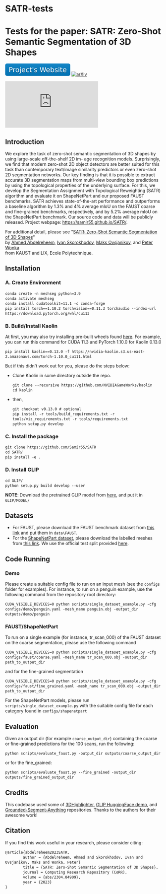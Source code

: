 # SATR-tests

# Tests for the paper: SATR: Zero-Shot Semantic Segmentation of 3D Shapes
[![Website Badge](https://raw.githubusercontent.com/referit3d/referit3d/eccv/images/project_website_badge.svg)](https://samir55.github.io/SATR/)
[![arXiv](https://img.shields.io/badge/arXiv-2304.04909-b31b1b.svg?style=plastic)](https://arxiv.org/abs/2304.04909)

<!-- <p align="center">
  <img src="https://samir55.github.io/SATR/images/teaser.jpg" width=80% height=80% >
</p> -->

<object data="https://samir55.github.io/SATR/images/teaser2-cropped.pdf" type="application/pdf" width="700px" height="700px">
    <embed src="https://samir55.github.io/SATR/images/teaser2-cropped.pdf">
        <!-- <p>This browser does not support PDFs. Please download the PDF to view it: <a href="https://samir55.github.io/SATR/images/teaser2-cropped">Download PDF</a>.</p> -->
    </embed>
</object>

## Introduction
We explore the task of zero-shot semantic segmentation of 3D shapes by using large-scale off-the-shelf 2D im- age recognition models. Surprisingly, we find that modern zero-shot 2D object detectors are better suited for this task than contemporary text/image similarity predictors or even zero-shot 2D segmentation networks. Our key finding is that it is possible to extract accurate 3D segmentation maps from multi-view bounding box predictions by using the topological properties of the underlying surface. For this, we develop the Segmentation Assignment with Topological Reweighting (SATR) algorithm and evaluate it on ShapeNetPart and our proposed FAUST benchmarks. SATR achieves state-of-the-art performance and outperforms a baseline algorithm by 1.3% and 4% average mIoU on the FAUST coarse and fine-grained benchmarks, respectively, and by 5.2% average mIoU on the ShapeNetPart benchmark. Our source code and data will be publicly released. Project webpage: https://samir55.github.io/SATR/.

For additional detail, please see "[SATR: Zero-Shot Semantic Segmentation of 3D Shapes](https://arxiv.org/abs/2304.04909)"  
by [Ahmed Abdelreheem](https://samir55.github.io/), [Ivan Skorokhodov](https://universome.github.io/),
[Maks Ovsjanikov](https://www.lix.polytechnique.fr/~maks/), and [Peter Wonka](https://peterwonka.net/)  
from KAUST and LIX, Ecole Polytechnique.

## Installation

### A. Create Environment
```shell
conda create -n meshseg python=3.9
conda activate meshseg
conda install cudatoolkit=11.1 -c conda-forge
pip install torch==1.10.2 torchvision==0.11.3 torchaudio --index-url https://download.pytorch.org/whl/cu113
```

### B. Build/Install Kaolin
At first, you may also try installing pre-built wheels found [here](https://kaolin.readthedocs.io/en/latest/notes/installation.html). For example, you can run this command for CUDA 11.3 and PyTorch 1.10.0 for Kaolin 0.13.0

```shell
pip install kaolin==0.13.0 -f https://nvidia-kaolin.s3.us-east-2.amazonaws.com/torch-1.10.0_cu111.html
```

But if this didn't work out for you, please do the steps below:

- Clone Kaolin in some directory outside the repo.
  ```
  git clone --recursive https://github.com/NVIDIAGameWorks/kaolin
  cd kaolin
  ```
- then,

  ```
  git checkout v0.13.0 # optional
  pip install -r tools/build_requirements.txt -r tools/viz_requirements.txt -r tools/requirements.txt
  python setup.py develop
  ```

### C. Install the package
```shell
git clone https://github.com/Samir55/SATR
cd SATR/
pip install -e .
```

### D. Install GLIP
```shell
cd GLIP/
python setup.py build develop --user
```
**NOTE**: Download the pretrained GLIP model from [here](https://drive.google.com/drive/folders/1qcRTh3omFbiF76XnGOfOwkxm38nLgm3f?usp=sharing), and put it in ```GLIP/MODEL/```


## Datasets

- For FAUST, please download the FAUST benchmark dataset from [this link](https://drive.google.com/drive/folders/1T5reNd6GqRfQRyhw8lmhQwCVWLcCOZVN?usp=sharing) and put them in ``data\FAUST``. 
- For the [ShapeNetPart dataset](https://cs.stanford.edu/~ericyi/project_page/part_annotation/), please download the labelled meshes from [this link](http://people.cs.umass.edu/~kalo/papers/shapepfcn/index.html). We use the official test split provided [here](http://people.cs.umass.edu/~kalo/papers/shapepfcn/index.html).


## Code Running

### Demo
Please create a suitable config file to run on an input mesh (see the ``configs`` folder for examples). For instance, to run on a penguin example, use the following command from the repository root directory:

```shell
CUDA_VISIBLE_DEVICES=0 python scripts/single_dataset_example.py -cfg configs/demo/penguin.yaml -mesh_name penguin.obj -output_dir outputs/demo/penguin
``` 

### FAUST/ShapeNetPart
To run on a single example (for instance, tr_scan_000) of the FAUST dataset on the coarse segmentation, please use the following command
```shell
CUDA_VISIBLE_DEVICES=0 python scripts/single_dataset_example.py -cfg configs/faust/coarse.yaml -mesh_name tr_scan_000.obj -output_dir path_to_output_dir
``` 
and for the fine-grained segmentation
```shell
CUDA_VISIBLE_DEVICES=0 python scripts/single_dataset_example.py -cfg configs/faust/fine_grained.yaml -mesh_name tr_scan_000.obj -output_dir path_to_output_dir
``` 

For the ShapeNetPart models, please run ``scripts/single_dataset_example.py`` with the suitable config file for each category found in ``configs/shapenetpart``

## Evaluation

Given an output dir (for example ``coarse_output_dir``) containing the coarse or fine-grained predictions for the 100 scans, run the following:
```shell
python scripts/evaluate_faust.py -output_dir outputs/coarse_output_dir
```
or for the fine_grained:

```shell
python scripts/evaluate_faust.py --fine_grained -output_dir outputs/fine_grained_output_dir
```

## Credits
This codebase used some of [3DHighlighter](https://github.com/threedle/3DHighlighter), [GLIP HuggingFace demo](https://huggingface.co/spaces/haotiz/glip-zeroshot-demo), and [Grounded-Segment-Anything](https://github.com/IDEA-Research/Grounded-Segment-Anything) repositories. Thanks to the authors for their awesome work!  

## Citation
If you find this work useful in your research, please consider citing:

```
@article{abdelreheem2023SATR,
        author = {Abdelreheem, Ahmed and Skorokhodov, Ivan and Ovsjanikov, Maks and Wonka, Peter}
        title = {SATR: Zero-Shot Semantic Segmentation of 3D Shapes},
        journal = Computing Research Repository (CoRR),
        volume = {abs/2304.04909},
        year = {2023}
}
      
```

